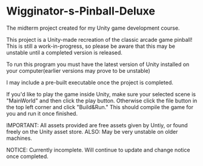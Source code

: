 # Wigginator-s-Pinball-Deluxe
The midterm project created for my Unity game development course.

This project is a Unity-made recreation of the classic arcade game pinball! This is still a work-in-progress, so please be aware that this may be unstable until a completed version is released.

To run this program you must have the latest version of Unity installed on your computer(earlier versions may prove to be unstable)

I may include a pre-built executable once the project is completed.

If you'd like to play the game inside Unity, make sure your selected scene is "MainWorld" and then click the play button. Otherwise click the file button in the top left corner and click "Build&Run." This should compile the game for you and run it once finished.

IMPORTANT: All assets provided are free assets given by Untiy, or found freely on the Unity asset store. ALSO: May be very unstable on older machines.

NOTICE: Currently incomplete. Will continue to update and change notice once completed.
